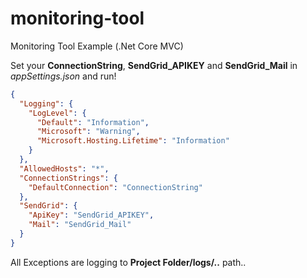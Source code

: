 # monitoring-tool
Monitoring Tool Example (.Net Core MVC)

Set your **ConnectionString**, **SendGrid_APIKEY** and **SendGrid_Mail** in *appSettings.json* and run!

```json
{
  "Logging": {
    "LogLevel": {
      "Default": "Information",
      "Microsoft": "Warning",
      "Microsoft.Hosting.Lifetime": "Information"
    }
  },
  "AllowedHosts": "*",
  "ConnectionStrings": {
    "DefaultConnection": "ConnectionString"
  },
  "SendGrid": {
    "ApiKey": "SendGrid_APIKEY",
    "Mail": "SendGrid_Mail"
  }
}
```

All Exceptions are logging to **Project Folder/logs/..** path..

